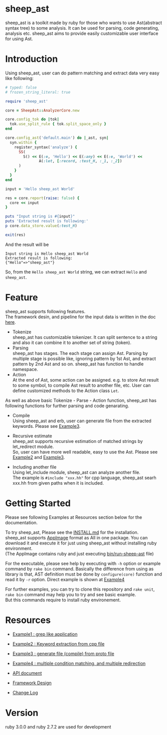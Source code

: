 # sheep_ast

sheep_ast is a toolkit made by ruby for those who wants to use Ast(abstract syntax tree) to some analysis. It can be used for parsing, code generating, analysis etc. sheep_ast aims to provide easily customizable user interface for using Ast.
  
# Introduction

Using sheep_ast, user can do pattern matching and extract data very easy like following:

```ruby
# typed: false
# frozen_string_literal: true

require 'sheep_ast'

core = SheepAst::AnalyzerCore.new

core.config_tok do |tok|
  tok.use_split_rule { tok.split_space_only }
end

core.config_ast('default.main') do |_ast, syn|
  syn.within {
    register_syntax('analyze') {
      SS(
        S() << E(:e, 'Hello') << E(:any) << E(:e, 'World') <<
               A(:let, [:record, :test_H, :_1, :_2])
      )
    }
  }
end

input = 'Hello sheep_ast World'

res = core.report(raise: false) {
  core << input
}

puts "Input string is #{input}"
puts 'Extracted result is following:'
p core.data_store.value(:test_H)

exit(res)
```

And the result will be

```
Input string is Hello sheep_ast World
Extracted result is following:
{"Hello"=>"sheep_ast"}
```

So, from the `Hello sheep_ast World` string, we can extract `Hello` and `sheep_ast`.  

# Feature
sheep_ast supports following features.  
The framework desin, and pipeline for the input data is written in the doc [here](https://yanei11.github.io/sheep_ast_pages/file.Framework.html). 

- Tokenize  
  sheep_ast has customizable tokenizer. It can split sentence to a string and also it can combine it to another set of string (token).  
- Parsing  
  sheep_ast has stages. The each stage can assign Ast. Parsing by multiple stage is possible like, ignoring pattern by 1st Ast, and extract pattern by 2nd Ast and so on. sheep_ast has function to handle namespace.
- Action  
  At the end of Ast, some action can be assigned. e.g. to store Ast result to some symbol, to compile Ast result to another file, etc. User can define customized methods to the Action class `Let`.  

As well as above basic Tokenize - Parse - Action function, sheep_ast has following functions for further parsing and code genarating.

- Compile  
  Using sheep_ast and erb, user can generate file from the extracted keywords.
  Please see [Example3](https://yanei11.github.io/sheep_ast_pages/file.Example3.html).

- Recursive estimate  
  sheep_ast supports recursive estimation of matched strings by let_redirect module.  
  So, user can have more well readable, easy to use the Ast.
  Please see [Example2](https://yanei11.github.io/sheep_ast_pages/file.Example2.html) and [Example3](https://yanei11.github.io/sheep_ast_pages/file.Example3.html).

- Including another file  
  Using let_include module, sheep_ast can analyze another file.  
  The example is `#include "xxx.hh"` for cpp language, sheep_ast searh xxx.hh from given paths when it is included.

# Getting Started  
  
Please see following Examples at Resources section below for the documentation.
  
To try sheep_ast, Please see the [INSTALL.md](https://github.com/yanei11/sheep_ast/blob/master/INSTALL.md) for the installation.  
sheep_ast supports [AppImage](https://appimage.org/) format as All in one package. You can download it and execute it for just using sheep_ast without installing ruby environment.   
(The AppImage contains ruby and just executing [bin/run-sheep-ast](https://github.com/yanei11/sheep_ast/blob/master/bin/run-sheep-ast) file)  

For the executable, please see help by executing with `-h` option or example command by `rake bin` command.
Basically the difference from using as library is that, AST definition must be done by `configure(core)` function and read it by `-r` option.
Direct example is shown at [Example4](https://yanei11.github.io/sheep_ast_pages/file.Example4.html)
  
For further examples, you can try to clone this repository and `rake unit`, `rake bin` command may help you to try and see basic example.  
But this commands require to install ruby environement.

# Resources
- [Example1 : grep like application](https://yanei11.github.io/sheep_ast_pages/file.Example1.html)
  
- [Example2 : Keyword extraction from cpp file](https://yanei11.github.io/sheep_ast_pages/file.Example2.html)

- [Example3 : generate file (compile) from proto file](https://yanei11.github.io/sheep_ast_pages/file.Example3.html)

- [Example4 : multiple condition matching, and multiple redirection](https://yanei11.github.io/sheep_ast_pages/file.Example4.html)

- [API document](https://yanei11.github.io/sheep_ast_pages/file.API.html)

- [Framework Design](https://yanei11.github.io/sheep_ast_pages/file.Framework.html)

- [Change Log](https://yanei11.github.io/sheep_ast_pages/file.CHANGELOG.html)

# Version

ruby 3.0.0 and ruby 2.7.2 are used for development
